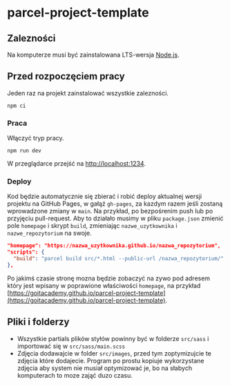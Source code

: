 # parcel-project-template

## Zalezności

Na komputerze musi być zainstalowana LTS-wersja [Node.js](https://nodejs.org/en/).

## Przed rozpoczęciem pracy

Jeden raz na projekt zainstalować wszystkie zalezności.

```shell
npm ci
```

### Praca

Włączyć tryp pracy.

```shell
npm run dev
```

W przeglądarce przejść na [http://localhost:1234](http://localhost:1234).

### Deploy

Kod będzie automatycznie się zbierać i robić deploy aktualnej wersji projektu 
na GitHub Pages, w gałąź `gh-pages`, za kazdym razem jeśli zostaną wprowadzone zmiany w `main`. Na przykład, po bezpośrenim push lub po przyjęciu pull-request. Aby to działało musimy w pliku `package.json` zmienić pole `homepage` i skrypt
`build`, zmieniając `nazwe_uzytkownika` i `nazwe_repozytorium` na swoje.

```json
"homepage": "https://nazwa_uzytkownika.github.io/nazwa_repozytorium",
"scripts": {
  "build": "parcel build src/*.html --public-url /nazwa_repozytorium/"
},
```

Po jakimś czasie stronę mozna będzie zobaczyć na zywo pod adresem który 
jest wpisany w poprawione właściwości `homepage`, na przykład
[https://goitacademy.github.io/parcel-project-template](https://goitacademy.github.io/parcel-project-template).

## Pliki i folderzy

- Wszystkie partials plików styłów powinny być w folderze `src/sass` i importować się w
  `src/sass/main.scss`
- Zdjęcia dodawajcie w folder `src/images`, przed tym zoptymizujcie te zdjęcia które dodajecie. Program po prostu 
  kopiuje wykorzystane zdjęcia aby system nie musiał optymizować je, bo na słabych komputerach 
  to moze zająć duzo czasu.


<!-- pusty commit -->
<!-- drugi commit -->